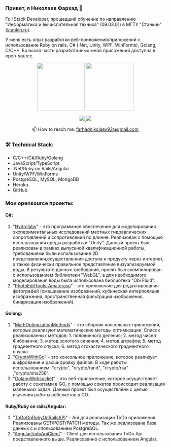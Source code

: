### Привет, я Николаев Фархад 👋

Full Stack Developer, прошедший обучение по направлению "Информатика и вычислительная техника" (09.03.01) в МГТУ "Станкин" (<a href='https://stankin.ru/'>stankin.ru</a>). 

У меня есть опыт разработки веб-приложений/приложений с использование Ruby on rails, C# (.Net, Unity, WPF, WinForms), Golang, C/C++. Большая часть разработанных мной приложений доступна в open-source.

<p align='center'>
   <a href="https://github-readme-stats.vercel.app/api?username=FireBiteSlime&show_icons=true&count_private=true"><img
           height=150
           src="https://github-readme-stats.vercel.app/api?username=FireBiteSlime&show_icons=true&count_private=true"/></a>
   <a href="https://github.com/FireBiteSlime/github-readme-stats"><img height=150
                                                                  src="https://github-readme-stats.vercel.app/api/top-langs/?username=FireBiteSlime&layout=compact"/></a>
</p>

<p align='center'>
   <a href="https://www.linkedin.com/in/farkhad-nikolaev-237a3324a/">
       <img src="https://img.shields.io/badge/linkedin-%230077B5.svg?&style=for-the-badge&logo=linkedin&logoColor=white"/>
   </a>
   <a href="https://t.me/fnSOLO">
       <img src="https://img.shields.io/badge/Telegram-2CA5E0?style=for-the-badge&logo=telegram&logoColor=white"/>
   </a>
<p align='center'>
   📫 How to reach me: <a href='mailto:farhadnikolaev93@gmail.com'>farhadnikolaev93@gmail.com</a>
</p>

### 🛠 Technical Stack:
*   C/C++/C#/Ruby/Golang
*   JavaScript/TypeScript
*   .Net/Ruby on Rails/Angular
*   Unity/WPF/WinForms
*   PostgreSQL, MySQL, MongoDB
*   Heroku
*   GitHub

### Мои opensource проекты:
#### С#: 
1. "<a href='https://github.com/FireBiteSlime/hydrolabs#hydrolabs'>Hydrolabs</a>" - это программное обеспечение для моделирования экспериментальных исследований местных гидравлических сопротивлений и сопротивлений по длинне. Реализован с помощью использования среды разработки "Unity". Данный проект был реализован в рамках выпускной квалификационной работы, требованиями были использование 2D представления,осуществленния доступа к продукту через интернет, а также физически правильное представление визуализируемой воды. В результате данных требований, проект был скомпилирован с использованием библиотеки "WebGL", а для необходимого моделирования воды была использована библиотека "Obi Fluid".
2. "<a href='https://github.com/FireBiteSlime/PhotoEditTools-Amaterasu#photoedittools-amaterasu'>PhotoEditTools-Amaterasu</a>" - это приложение для редактирования фотографий (смешивание изображений, кубическая интерполяция изображения, пространственная фильтрация изображения, бинаризация изображений).
#### Golang:
1. "<a href='https://github.com/FireBiteSlime/MathOptimizationMethods'>MathOptimizationMethods</a>" - это сборник консольных приложений, которые реализуют математические методы оптимизации. Список реализованных методов: 1. половинного деления; 2. метод чисел Фибоначчи; 3. метод золотого сечения; 4. метод штрафов; 5. метод градиентного спуска; 6.  метод стохастического градиентного спуска.
2. "<a href='https://github.com/FireBiteSlime/CryptoWithGo'>CryptoWithGo</a>" - это консольное приложение, которое реализует шифрование и расшифровку файлов. В ходе работы использованием: "crypto", "crypto/rand", "crypto/rsa" ,"crypto/sha256".
3. "<a href='https://github.com/FireBiteSlime/GolangWebsocket'>GolangWebsocket</a>" - это веб-приложение, которое осуществляет работу с сокетами в GO, с помощью сокетов происходит реализация маленьких задач. Данный проект был осуществлённ с целью изучения работы вебсокетов в GO.
#### Ruby/Ruby on rails/Angular:
1. "<a href='https://github.com/FireBiteSlime/ToDoOnRubyOnRailsAPI'>ToDoOnRubyOnRailsAPI</a>" - Api для реализации ToDo приложения. Реализованы GET/POST/PATCH методы. Так же реализована база данных с и спользованием PostgreSQL.
2. "<a href='https://github.com/FireBiteSlime/AngularTodoApiClient'>AngularTodoApiClient</a>" - Client для использования ToDo Api представленного выше. Реализованно с использованием Angular.



